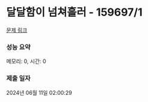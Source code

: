 # 달달함이 넘쳐흘러 - 159697/1 

[문제 링크](https://level.goorm.io/exam/159697/%EB%8B%AC%EB%8B%AC%ED%95%A8%EC%9D%B4-%EB%84%98%EC%B3%90%ED%9D%98%EB%9F%AC/quiz/1) 

### 성능 요약

메모리: 0, 시간: 0

### 제출 일자

2024년 06월 11일 02:00:29

